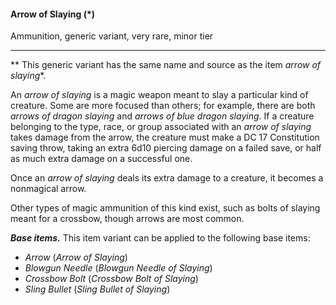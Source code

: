 #### Arrow of Slaying (*)

Ammunition, generic variant, very rare, minor tier

---

** This generic variant has the same name and source as the item *arrow of slaying**.

An *arrow of slaying* is a magic weapon meant to slay a particular kind of creature. Some are more focused than others; for example, there are both *arrows of dragon slaying* and *arrows of blue dragon slaying*. If a creature belonging to the type, race, or group associated with an *arrow of slaying* takes damage from the arrow, the creature must make a DC 17 Constitution saving throw, taking an extra 6d10 piercing damage on a failed save, or half as much extra damage on a successful one.

Once an *arrow of slaying* deals its extra damage to a creature, it becomes a nonmagical arrow.

Other types of magic ammunition of this kind exist, such as bolts of slaying meant for a crossbow, though arrows are most common.

***Base items.*** This item variant can be applied to the following base items:

- *Arrow* (*Arrow of Slaying*)
- *Blowgun Needle* (*Blowgun Needle of Slaying*)
- *Crossbow Bolt* (*Crossbow Bolt of Slaying*)
- *Sling Bullet* (*Sling Bullet of Slaying*)



